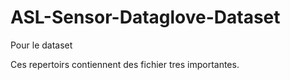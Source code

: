 # ASL-Sensor-Dataglove-Dataset
Pour le dataset

Ces repertoirs contiennent des fichier tres importantes.
